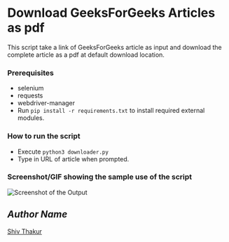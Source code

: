 # Download GeeksForGeeks Articles as pdf

<!--Remove the below lines and add yours -->

This script take a link of GeeksForGeeks article as input and download the complete article as a pdf at default download location.

### Prerequisites

<!--Remove the below lines and add yours -->

- selenium
- requests
- webdriver-manager
- Run `pip install -r requirements.txt` to install required external modules.

### How to run the script

<!--Remove the below lines and add yours -->

- Execute `python3 downloader.py`
- Type in URL of article when prompted.

### Screenshot/GIF showing the sample use of the script

<!--Remove the below lines and add yours -->

![Screenshot of the Output](https://github.com/Python-World/python-mini-projects/blob/master/projects/download%20GeeksForGeeks%20articles/screenshot.jpg)

## _Author Name_

<!--Remove the below lines and add yours -->

[Shiv Thakur](https://github.com/ShivSt)

